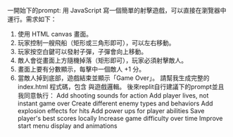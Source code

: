 一開始下的prompt:
用 JavaScript 寫一個簡單的射擊遊戲，可以直接在瀏覽器中運行。需求如下：
1. 使用 HTML canvas 畫面。
2. 玩家控制一艘飛船（矩形或三角形即可），可以左右移動。
3. 玩家按空白鍵可以發射子彈，子彈會向上移動。
4. 敵人會從畫面上方隨機掉落（矩形即可），玩家必須射擊敵人。
5. 畫面上要有分數顯示，每擊中一個敵人 +1 分。
6. 當敵人掉到底部，遊戲結束並顯示「Game Over」。
請幫我生成完整的 index.html 程式碼，包含 <canvas> 與遊戲邏輯。
後來replit自行建議下的prompt並且我同意執行：
Add shooting sounds for action
Add player lives, not instant game over
Create different enemy types and behaviors
Add explosion effects for hits
Add power ups for player abilities
Save player's best scores locally
Increase game difficulty over time
Improve start menu display and animations
